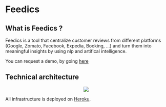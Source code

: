 # Feedics

## What is Feedics ?
Feedics is a tool that centralize customer reviews from different platforms (Google, Zomato, Facebook, Expedia, Booking, ...) and turn them into meaningful insights by using nlp and artifical intelligence.

You can request a demo, by going [here](https://www.feedics.com/)

## Technical architecture
<p align="center">
  <img src="https://raw.githubusercontent.com/feedics/docs/main/diagrams/architecture/image.png?token=ADGDLNIF7ODZJF4NNEP7NQ3ATY7TK">
</p>

All infrastructure is deployed on [Heroku](https://heroku.com).
